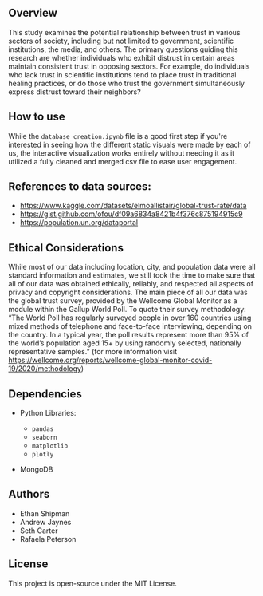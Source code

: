 ## Overview
This study examines the potential relationship between trust in various sectors of society, including but not limited to government, scientific institutions, the media, and others. The primary questions guiding this research are whether individuals who exhibit distrust in certain areas maintain consistent trust in opposing sectors. For example, do individuals who lack trust in scientific institutions tend to place trust in traditional healing practices, or do those who trust the government simultaneously express distrust toward their neighbors?

## How to use
While the `database_creation.ipynb` file is a good first step if you're interested in seeing how the different static visuals were made by each of us, the interactive visualization works entirely without needing it as it utilized a fully cleaned and merged csv file to ease user engagement.

## References to data sources:
  - https://www.kaggle.com/datasets/elmoallistair/global-trust-rate/data
  - https://gist.github.com/ofou/df09a6834a8421b4f376c875194915c9
  - https://population.un.org/dataportal

## Ethical Considerations
While most of our data including location, city, and population data were all standard information and estimates, we still took the time to make sure that all of our data was obtained ethically, reliably, and respected all aspects of privacy and copyright considerations. The main piece of all our data was the global trust survey, provided by the Wellcome Global Monitor as a module within the Gallup World Poll. 
To quote their survey methodology: “The World Poll has regularly surveyed people in over 160 countries using mixed methods of telephone and face-to-face interviewing, depending on the country. In a typical year, the poll results represent more than 95% of the world’s population aged 15+ by using randomly selected, nationally representative samples.”
(for more information visit https://wellcome.org/reports/wellcome-global-monitor-covid-19/2020/methodology)

## Dependencies
- Python Libraries:
  - `pandas`
  - `seaborn`
  - `matplotlib`
  - `plotly`

- MongoDB

## Authors
- Ethan Shipman
- Andrew Jaynes
- Seth Carter
- Rafaela Peterson

## License
This project is open-source under the MIT License.
